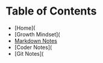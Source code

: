 # **Table of Contents**

* [Home](
* [Growth Mindset](
* [Markdown Notes](https://github.com/H-Thomas4/H-Thomas4.github.io-reading-note/blob/48c35702850e1d81e13f02c788c5b5f10042d296/docs/Markdown_Notes.md)
* [Coder Notes](
* [Git Notes](


